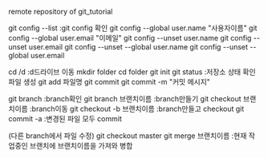 remote repository of git_tutorial

git config --list :git config 확인
git config --global user.name "사용자이름"
git config --global user.email "이메일"
git config --unset user.name
git config --unset user.email
git config --unset --global user.name
git config --unset --global user.email

cd /d       :d드라이브 이동
mkdir folder
cd folder
git init
git status  :저장소 상태 확인
파일 생성
git add 파일명
git commit
git commit -m "커밋 메시지"

git branch :branch확인
git branch 브랜치이름 :branch만들기
git checkout 브랜치이름 :branch이동
git checkout -b 브랜치이름 :branch만들고 checkout
git commit -a :변경된 파일 모두 commit

(다른 branch에서 파일 수정)
git checkout master
git merge 브랜치이름 :현재 작업중인 브랜치에 브랜치이름을 가져와 병합
